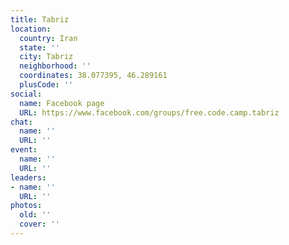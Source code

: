 ```yaml
---
title: Tabriz
location:
  country: Iran
  state: ''
  city: Tabriz
  neighborhood: ''
  coordinates: 38.077395, 46.289161
  plusCode: ''
social:
  name: Facebook page
  URL: https://www.facebook.com/groups/free.code.camp.tabriz
chat:
  name: ''
  URL: ''
event:
  name: ''
  URL: ''
leaders:
- name: ''
  URL: ''
photos:
  old: ''
  cover: ''
---
```

